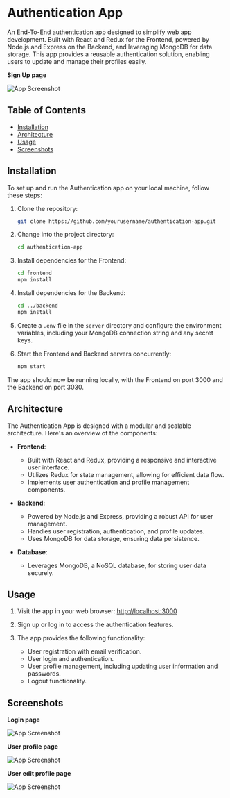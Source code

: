 # Authentication App

An End-To-End authentication app designed to simplify web app development. Built with React and Redux for the Frontend, powered by Node.js and Express on the Backend, and leveraging MongoDB for data storage. This app provides a reusable authentication solution, enabling users to update and manage their profiles easily.

**Sign Up page**

![App Screenshot](https://i.ibb.co/7StyqfJ/Screen-Shot-2023-09-20-at-15-39-49.png)

## Table of Contents

- [Installation](#installation)
- [Architecture](#architecture)
- [Usage](#usage)
- [Screenshots](#screenshots)

## Installation

To set up and run the Authentication app on your local machine, follow these steps:

1. Clone the repository:
   ```bash
   git clone https://github.com/yourusername/authentication-app.git
   ```

2. Change into the project directory:
   ```bash
   cd authentication-app
   ```

3. Install dependencies for the Frontend:
   ```bash
   cd frontend
   npm install
   ```

4. Install dependencies for the Backend:
   ```bash
   cd ../backend
   npm install
   ```

5. Create a `.env` file in the `server` directory and configure the environment variables, including your MongoDB connection string and any secret keys.

6. Start the Frontend and Backend servers concurrently:
   ```bash
   npm start
   ```

The app should now be running locally, with the Frontend on port 3000 and the Backend on port 3030.

## Architecture

The Authentication App is designed with a modular and scalable architecture. Here's an overview of the components:

- **Frontend**: 
  - Built with React and Redux, providing a responsive and interactive user interface.
  - Utilizes Redux for state management, allowing for efficient data flow.
  - Implements user authentication and profile management components.

- **Backend**:
  - Powered by Node.js and Express, providing a robust API for user management.
  - Handles user registration, authentication, and profile updates.
  - Uses MongoDB for data storage, ensuring data persistence.

- **Database**:
  - Leverages MongoDB, a NoSQL database, for storing user data securely.

## Usage

1. Visit the app in your web browser: [http://localhost:3000](http://localhost:3000)

2. Sign up or log in to access the authentication features.

3. The app provides the following functionality:
   - User registration with email verification.
   - User login and authentication.
   - User profile management, including updating user information and passwords.
   - Logout functionality.
  
## Screenshots

**Login page**

![App Screenshot](https://i.ibb.co/QHTyZjx/Screen-Shot-2023-09-20-at-15-39-38.png)

**User profile page**

![App Screenshot](https://i.ibb.co/TwjdGqc/Screen-Shot-2023-09-20-at-15-39-28.png)

**User edit profile page**

![App Screenshot](https://i.ibb.co/d0R0D38/Screen-Shot-2023-09-20-at-15-39-01.png)
